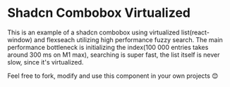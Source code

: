 # Shadcn Combobox Virtualized

This is an example of a shadcn combobox using virtualized list(react-window) and flexseach utilizing high performance fuzzy search.
The main performance bottleneck is initializing the index(100 000 entries takes around 300 ms on M1 max), searching is super fast, the list itself is never slow, since it's virtualized.

Feel free to fork, modify and use this component in your own projects 😊